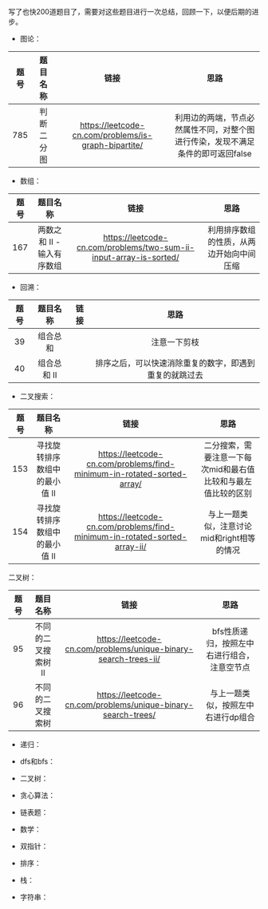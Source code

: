 写了也快200道题目了，需要对这些题目进行一次总结，回顾一下，以便后期的进步。

+ 图论：

| 题号 | 题目名称 |链接 | 思路 |
| :----: | :----: | :----: | :----: |
785|判断二分图|https://leetcode-cn.com/problems/is-graph-bipartite/|利用边的两端，节点必然属性不同，对整个图进行传染，发现不满足条件的即可返回false

+ 数组：

| 题号 | 题目名称 |链接 | 思路 |
| :----: | :----: | :----: | :----: |
167|两数之和 II - 输入有序数组|https://leetcode-cn.com/problems/two-sum-ii-input-array-is-sorted/|利用排序数组的性质，从两边开始向中间压缩

+ 回溯：

| 题号 | 题目名称 |链接 | 思路 |
| :----: | :----: | :----: | :----: |
39|组合总和||注意一下剪枝
40|组合总和 II||排序之后，可以快速消除重复的数字，即遇到重复的就跳过去

+ 二叉搜索：

| 题号 | 题目名称 |链接 | 思路 |
| :----: | :----: | :----: | :----: |
153|寻找旋转排序数组中的最小值 II|https://leetcode-cn.com/problems/find-minimum-in-rotated-sorted-array/|二分搜索，需要注意一下每次mid和最右值比较和与最左值比较的区别
154|寻找旋转排序数组中的最小值 II|https://leetcode-cn.com/problems/find-minimum-in-rotated-sorted-array-ii/|与上一题类似，注意讨论mid和right相等的情况

二叉树：

| 题号 | 题目名称 |链接 | 思路 |
| :----: | :----: | :----: | :----: |
95|不同的二叉搜索树 II|https://leetcode-cn.com/problems/unique-binary-search-trees-ii/|bfs性质递归，按照左中右进行组合，注意空节点
96|不同的二叉搜索树|https://leetcode-cn.com/problems/unique-binary-search-trees/|与上一题类似，按照左中右进行dp组合

+ 递归：

+ dfs和bfs：

+ 二叉树：

+ 贪心算法：

+ 链表题：

+ 数学：

+ 双指针：

+ 排序：

+ 栈：

+ 字符串：

